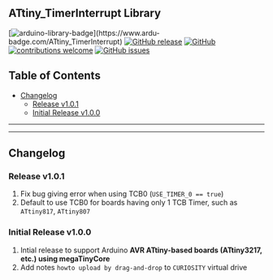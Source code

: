 ## ATtiny_TimerInterrupt Library

[![arduino-library-badge](https://www.ardu-badge.com/badge/ATtiny_TimerInterrupt.svg?)](https://www.ardu-badge.com/ATtiny_TimerInterrupt)
[![GitHub release](https://img.shields.io/github/release/khoih-prog/ATtiny_TimerInterrupt.svg)](https://github.com/khoih-prog/ATtiny_TimerInterrupt/releases)
[![GitHub](https://img.shields.io/github/license/mashape/apistatus.svg)](https://github.com/khoih-prog/ATtiny_TimerInterrupt/blob/main/LICENSE)
[![contributions welcome](https://img.shields.io/badge/contributions-welcome-brightgreen.svg?style=flat)](#Contributing)
[![GitHub issues](https://img.shields.io/github/issues/khoih-prog/ATtiny_TimerInterrupt.svg)](http://github.com/khoih-prog/ATtiny_TimerInterrupt/issues)

## Table of Contents

* [Changelog](#changelog)
  * [Release v1.0.1](#release-v101)
  * [Initial Release v1.0.0](#initial-release-v100)

---
---

## Changelog

### Release v1.0.1

1. Fix bug giving error when using TCB0 (`USE_TIMER_0 == true`)
2. Default to use TCB0 for boards having only 1 TCB Timer, such as `ATtiny817`, `ATtiny807`

### Initial Release v1.0.0

1. Intial release to support Arduino **AVR ATtiny-based boards (ATtiny3217, etc.) using megaTinyCore**
2. Add notes `howto upload by drag-and-drop` to `CURIOSITY` virtual drive


